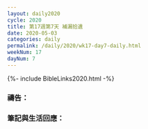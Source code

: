 ```yaml
---
layout: daily2020
cycle: 2020
title: 第17週第7天 補漏拾遺
date: 2020-05-03
categories: daily
permalink: /daily/2020/wk17-day7-daily.html
weekNum: 17
dayNum: 7
---
```


{%- include BibleLinks2020.html -%}

### 禱告：

### 筆記與生活回應：

